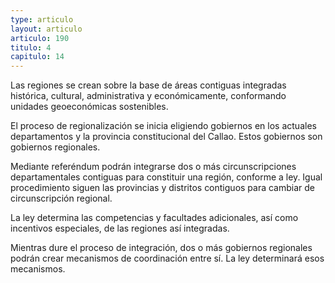```yaml
---
type: articulo
layout: articulo
articulo: 190
titulo: 4
capitulo: 14
---
```

Las regiones se crean sobre la base de áreas contiguas integradas histórica, cultural, administrativa y económicamente, conformando unidades geoeconómicas sostenibles.

El proceso de regionalización se inicia eligiendo gobiernos en los actuales departamentos y la provincia constitucional del Callao. Estos gobiernos son gobiernos regionales.

Mediante referéndum podrán integrarse dos o más circunscripciones departamentales contiguas para constituir una región, conforme a ley. Igual procedimiento siguen las provincias y distritos contiguos para cambiar de circunscripción regional.

La ley determina las competencias y facultades adicionales, así como incentivos especiales, de las regiones así integradas.

Mientras dure el proceso de integración, dos o más gobiernos regionales podrán crear mecanismos de coordinación entre sí. La ley determinará esos mecanismos.